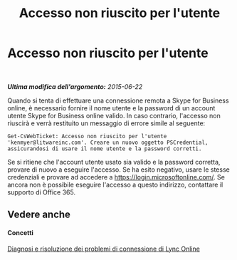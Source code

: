 ﻿---
title: Accesso non riuscito per l'utente
TOCTitle: Accesso non riuscito per l'utente
ms:assetid: 006020cd-34d0-4a78-b5b4-e382d95ef04d
ms:mtpsurl: https://technet.microsoft.com/it-it/library/Dn329053(v=OCS.15)
ms:contentKeyID: 56269877
ms.date: 08/24/2015
mtps_version: v=OCS.15
ms.translationtype: HT
---

# Accesso non riuscito per l'utente

 

_**Ultima modifica dell'argomento:** 2015-06-22_

Quando si tenta di effettuare una connessione remota a Skype for Business online, è necessario fornire il nome utente e la password di un account utente Skype for Business online valido. In caso contrario, l'accesso non riuscirà e verrà restituito un messaggio di errore simile al seguente:

    Get-CsWebTicket: Accesso non riuscito per l'utente 'kenmyer@litwareinc.com'. Creare un nuovo oggetto PSCredential, assicurandosi di usare il nome utente e la password corretti.

Se si ritiene che l'account utente usato sia valido e la password corretta, provare di nuovo a eseguire l'accesso. Se ha esito negativo, usare le stesse credenziali e provare ad accedere a <https://login.microsoftonline.com/>. Se ancora non è possibile eseguire l'accesso a questo indirizzo, contattare il supporto di Office 365.

## Vedere anche

#### Concetti

[Diagnosi e risoluzione dei problemi di connessione di Lync Online](diagnosing-and-resolving-connection-problems-with-skype-for-business-online.md)

